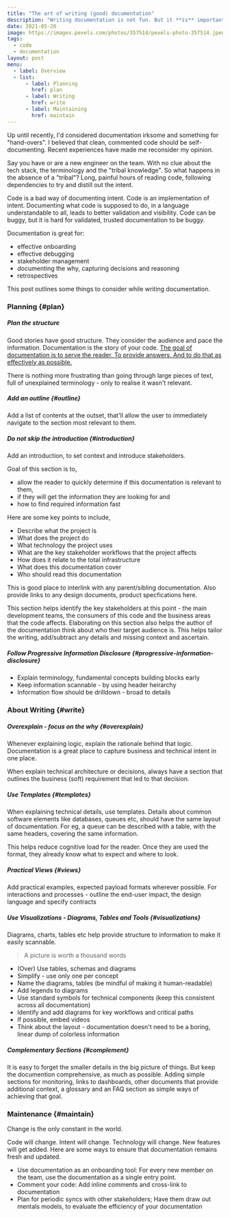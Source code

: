 ```yaml
---
title: "The art of writing (good) documentation"
description: "Writing documentation is not fun. But it **is** important. How do you write documentation that survives the test of time?"
date: 2021-05-20
image: https://images.pexels.com/photos/357514/pexels-photo-357514.jpeg?auto=compress&cs=tinysrgb&dpr=3&h=750&w=1260
tags:
  - code
  - documentation
layout: post
menu:
  - label: Overview
  - list:
      - label: Planning
        href: plan
      - label: Writing
        href: write
      - label: Maintaining
        href: maintain
---
```


Up until recently, I'd considered documentation irksome and something for "hand-overs". I believed that clean, commented code should be self-documenting. Recent experiences have made me reconsider my opinion.

Say you have or are a new engineer on the team. With no clue about the tech stack, the terminology and the "tribal knowledge". So what happens in the absence of a "tribal"? Long, painful hours of reading code, following dependencies to try and distill out the intent.

Code is a bad way of documenting intent. Code is an implementation of intent. Documenting what code is supposed to do, in a language understandable to all, leads to better validation and visibility. Code can be buggy, but it is hard for validated, trusted documentation to be buggy.

Documentation is great for:

- effective onboarding
- effective debugging
- stakeholder management
- documenting the why, capturing decisions and reasoning
- retrospectives

This post outlines some things to consider while writing documentation.

### Planning {#plan}

##### Plan the structure

Good stories have good structure. They consider the audience and pace the information. Documentation is the story of your code. <u>The goal of documentation is to serve the reader. To provide answers. And to do that as effectively as possible.</u>

There is nothing more frustrating than going through large pieces of text, full of unexplained terminology - only to realise it wasn't relevant.

##### Add an outline {#outline}

Add a list of contents at the outset, that'll allow the user to immediately navigate to the section most relevant to them.

##### Do not skip the introduction {#introduction}

Add an introduction, to set context and introduce stakeholders.

Goal of this section is to,

- allow the reader to quickly determine if this documentation is relevant to them,
- if they will get the information they are looking for and
- how to find required information fast

Here are some key points to include,

- Describe what the project is
- What does the project do
- What technology the project uses
- What are the key stakeholder workflows that the project affects
- How does it relate to the total infrastructure
- What does this documentation cover
- Who should read this documentation

This is good place to interlink with any parent/sibling documentation. Also provide links to any design documents, product specfications here.

This section helps identify the key stakeholders at this point - the main development teams, the consumers of this code and the business areas that the code affects. Elaborating on this section also helps the author of the documentation think about who their target audience is. This helps tailor the writing, add/subtract any details and missing context and ascertain.

##### Follow Progressive Information Disclosure {#progressive-information-disclosure}

- Explain terminology, fundamental concepts building blocks early
- Keep information scannable - by using header heirarchy
- Information flow should be drilldown - broad to details

### About Writing {#write}

##### Overexplain - focus on the why {#overexplain}

Whenever explaining logic, explain the rationale behind that logic. Documentation is a great place to capture business and technical intent in one place.

When explain technical architecture or decisions, always have a section that outlines the business (soft) requirement that led to that decision.

##### Use Templates {#templates}

When explaining technical details, use templates.
Details about common software elements like databases, queues etc, should have the same layout of documentation. For eg, a queue can be described with a table, with the same headers, covering the same information.

This helps reduce cognitive load for the reader. Once they are used the format, they already know what to expect and where to look.

##### Practical Views {#views}

Add practical examples, expected payload formats wherever possible. For interactions and processes - outline the end-user impact, the design language and specify contracts

##### Use Visualizations - Diagrams, Tables and Tools {#visualizations}

Diagrams, charts, tables etc help provide structure to information to make it easily scannable.

> A picture is worth a thousand words

- (Over) Use tables, schemas and diagrams
- Simplify - use only one per concept
- Name the diagrams, tables (be mindful of making it human-readable)
- Add legends to diagrams
- Use standard symbols for technical components (keep this consistent across all documentation)
- Identify and add diagrams for key workflows and critical paths
- If possible, embed videos
- Think about the layout - documentation doesn't need to be a boring, linear dump of colorless information

##### Complementary Sections {#complement}

It is easy to forget the smaller details in the big picture of things. But keep the documention comprehensive, as much as possible. Adding simple sections for monitoring, links to dashboards, other documents that provide additional context, a glossary and an FAQ section as simple ways of achieving that goal.

### Maintenance {#maintain}

Change is the only constant in the world.

Code will change. Intent will change. Technology will change. New features will get added. Here are some ways to ensure that documentation remains fresh and updated.

- Use documentation as an onboarding tool: For every new member on the team, use the documentation as a single entry point.
- Comment your code: Add inline comments and cross-link to documentation
- Plan for periodic syncs with other stakeholders; Have them draw out mentals models, to evaluate the efficiency of your documentation
